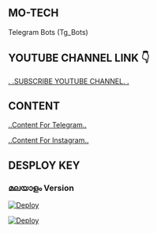 ## MO-TECH

Telegram Bots (Tg_Bots)

## YOUTUBE CHANNEL LINK 👇

[.          .SUBSCRIBE YOUTUBE CHANNEL.             .](https://www.youtube.com/channel/UCmGBpXoM-OEm-FacOccVKgQ)


## CONTENT

[..Content For Telegram..](https://t.me/Mo_Tech_YouTube)

[..Content For Instagram..](www.instagram.com/motech._)

## DESPLOY KEY



### മലയാളം Version

[![Deploy](https://www.herokucdn.com/deploy/button.svg)](https://heroku.com/deploy?template=https://github.com/Mo-Tech-Muhammed/Filter-Malayalam)



[![Deploy](https://www.herokucdn.com/deploy/button.svg)](https://heroku.com/deploy?template=https://github.com/Mo-Tech-Muhammed/Mo-Tech)
